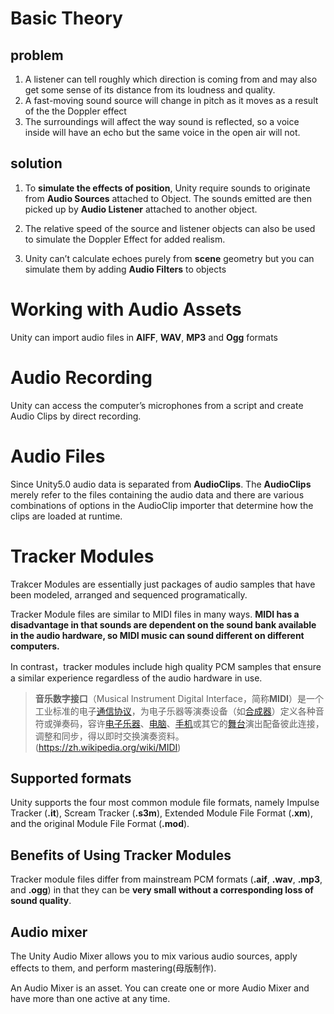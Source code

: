 # Basic Theory

## problem

1. A listener can tell roughly which direction is coming from and may also get some sense of its distance from its loudness and quality.
2. A fast-moving sound source will change in pitch as it moves as a result of the the Doppler effect
3. The surroundings will affect the way sound is reflected, so a voice inside will have an echo but the same voice in the open air will not.

## solution

1. To **simulate the effects of position**, Unity require sounds to originate from **Audio Sources** attached to Object. The sounds emitted are then picked up by **Audio Listener** attached to another object.

2. The relative speed of the source and listener objects can also be used to simulate the Doppler Effect for added realism.

3. Unity can’t calculate echoes purely from **scene**
    geometry but you can simulate them by adding **Audio Filters**
    to objects

# Working with Audio Assets

Unity can import audio files in **AIFF**, **WAV**, **MP3** and **Ogg** formats 

# Audio Recording

Unity can access the computer’s microphones from a script and create Audio Clips by direct recording.



# Audio Files

Since Unity5.0 audio data is separated from **AudioClips**. The **AudioClips** merely refer to the files containing the audio data and there are various combinations of options in the AudioClip importer that determine how the clips are loaded at runtime.

# Tracker Modules

Trakcer Modules are essentially just packages of audio samples that have been modeled, arranged and sequenced programatically.

Tracker Module files are similar to MIDI files in many ways. **MIDI has a disadvantage in that sounds are dependent on the sound bank available in the audio hardware, so MIDI music can sound different on different computers.**

In contrast，tracker modules include high quality PCM samples that ensure a similar experience regardless of the audio hardware in use.

> **音乐数字接口**（Musical Instrument Digital Interface，简称**MIDI**）是一个工业标准的电子[通信协议](https://zh.wikipedia.org/wiki/通訊協定)，为电子乐器等演奏设备（如[合成器](https://zh.wikipedia.org/wiki/合成器)）定义各种音符或弹奏码，容许[电子乐器](https://zh.wikipedia.org/wiki/電子樂器)、[电脑](https://zh.wikipedia.org/wiki/電腦)、[手机](https://zh.wikipedia.org/wiki/手機)或其它的[舞台](https://zh.wikipedia.org/wiki/舞台)演出配备彼此连接，调整和同步，得以即时交换演奏资料。(https://zh.wikipedia.org/wiki/MIDI)

## Supported formats

Unity supports the four most common module file formats, namely Impulse Tracker (**.it**), Scream Tracker (**.s3m**), Extended Module File Format (**.xm**), and the original Module File Format (**.mod**).

## Benefits of Using Tracker Modules

Tracker module files differ from mainstream PCM formats (**.aif**, **.wav**, **.mp3**, and **.ogg**) in that they can be **very small without a corresponding loss of sound quality**.

## Audio mixer

The Unity Audio Mixer allows you to mix various audio sources, apply effects to them, and perform mastering(母版制作).

An Audio Mixer is an asset. You can create one or more Audio Mixer and have more than one active at any time.